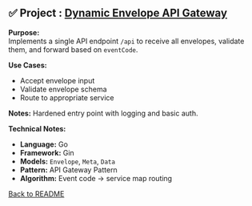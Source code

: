 ## ✅ Project : [Dynamic Envelope API Gateway](<../apigateway>)

**Purpose:**  
Implements a single API endpoint `/api` to receive all envelopes, validate them, and forward based on `eventCode`.

**Use Cases:**  
- Accept envelope input  
- Validate envelope schema  
- Route to appropriate service

**Notes:** Hardened entry point with logging and basic auth.

**Technical Notes:**  
- **Language:** Go  
- **Framework:**  Gin
- **Models:** `Envelope`, `Meta`, `Data`  
- **Pattern:** API Gateway Pattern  
- **Algorithm:** Event code → service map routing

[Back to README](../README.md)
